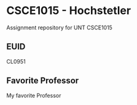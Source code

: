 # CSCE1015 - Hochstetler
Assignment repository for UNT CSCE1015
## EUID
CL0951
## Favorite Professor
My favorite Professor
